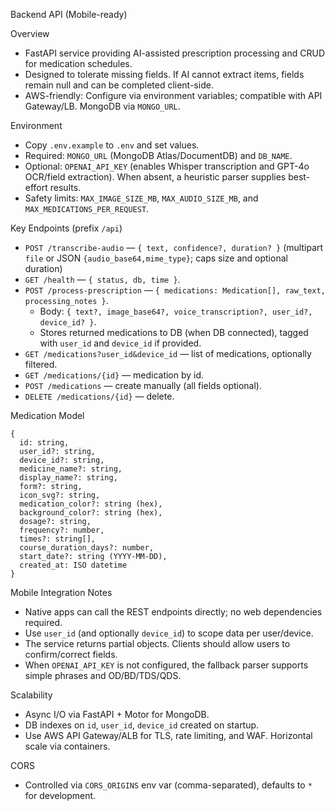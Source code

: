 ﻿Backend API (Mobile-ready)

Overview
- FastAPI service providing AI-assisted prescription processing and CRUD for medication schedules.
- Designed to tolerate missing fields. If AI cannot extract items, fields remain null and can be completed client-side.
- AWS-friendly: Configure via environment variables; compatible with API Gateway/LB. MongoDB via `MONGO_URL`.

Environment
- Copy `.env.example` to `.env` and set values.
- Required: `MONGO_URL` (MongoDB Atlas/DocumentDB) and `DB_NAME`.
- Optional: `OPENAI_API_KEY` (enables Whisper transcription and GPT-4o OCR/field extraction). When absent, a heuristic parser supplies best-effort results.
- Safety limits: `MAX_IMAGE_SIZE_MB`, `MAX_AUDIO_SIZE_MB`, and `MAX_MEDICATIONS_PER_REQUEST`.

Key Endpoints (prefix `/api`)
- `POST /transcribe-audio` — `{ text, confidence?, duration? }` (multipart `file` or JSON `{audio_base64,mime_type}`; caps size and optional duration)
- `GET /health` — `{ status, db, time }`.
- `POST /process-prescription` — `{ medications: Medication[], raw_text, processing_notes }`.
  - Body: `{ text?, image_base64?, voice_transcription?, user_id?, device_id? }`.
  - Stores returned medications to DB (when DB connected), tagged with `user_id` and `device_id` if provided.
- `GET /medications?user_id&device_id` — list of medications, optionally filtered.
- `GET /medications/{id}` — medication by id.
- `POST /medications` — create manually (all fields optional).
- `DELETE /medications/{id}` — delete.

Medication Model
```
{
  id: string,
  user_id?: string,
  device_id?: string,
  medicine_name?: string,
  display_name?: string,
  form?: string,
  icon_svg?: string,
  medication_color?: string (hex),
  background_color?: string (hex),
  dosage?: string,
  frequency?: number,
  times?: string[],
  course_duration_days?: number,
  start_date?: string (YYYY-MM-DD),
  created_at: ISO datetime
}
```

Mobile Integration Notes
- Native apps can call the REST endpoints directly; no web dependencies required.
- Use `user_id` (and optionally `device_id`) to scope data per user/device.
- The service returns partial objects. Clients should allow users to confirm/correct fields.
- When `OPENAI_API_KEY` is not configured, the fallback parser supports simple phrases and OD/BD/TDS/QDS.

Scalability
- Async I/O via FastAPI + Motor for MongoDB.
- DB indexes on `id`, `user_id`, `device_id` created on startup.
- Use AWS API Gateway/ALB for TLS, rate limiting, and WAF. Horizontal scale via containers.

CORS
- Controlled via `CORS_ORIGINS` env var (comma-separated), defaults to `*` for development.
